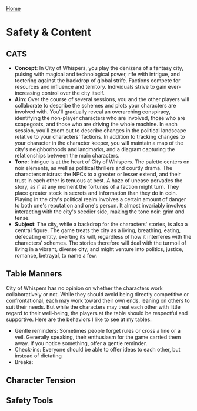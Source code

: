 [Home](index.md)

# Safety & Content

## CATS
* **Concept**: In City of Whispers, you play the denizens of a fantasy city, pulsing with magical and technological power, rife with intrigue, and teetering against the backdrop of global strife. Factions compete for resources and influence and territory. Individuals strive to gain ever-increasing control over the city itself. 
* **Aim**: Over the course of several sessions, you and the other players will collaborate to describe the schemes and plots your characters are involved with. You'll gradually reveal an overarching conspiracy, identifying the non-player characters who are involved, those who are scapegoats, and those who are driving the whole machine. In each session, you'll zoom out to describe changes in the political landscape relative to your characters' factions. In addition to tracking changes to your character in the character keeper, you will maintain a map of the city's neighborhoods and landmarks, and a diagram capturing the relationships between the main characters.
* **Tone**: Intrigue is at the heart of City of Whispers. The palette centers on noir elements, as well as political thrillers and courtly drama. The characters mistrust the NPCs to a greater or lesser extend, and their trust in each other is tenuous at best. A haze of unease pervades the story, as if at any moment the fortunes of a faction might turn. They place greater stock in secrets and information than they do in coin. Playing in the city's political realm involves a certain amount of danger to both one's reputation and one's person. It almost invariably involves interacting with the city's seedier side, making the tone noir: grim and tense.
* **Subject**: The city, while a backdrop for the characters' stories, is also a central figure. The game treats the city as a living, breathing, eating, defecating entity, exerting its will, regardless of how it interferes with the characters' schemes. The stories therefore will deal with the turmoil of living in a vibrant, diverse city, and might venture into politics, justice, romance, betrayal, to name a few.

## Table Manners
City of Whispers has no opinion on whether the characters work collaboratively or not. While they should avoid being directly competitive or confrontational, each may work toward their own ends, leaning on others to suit their needs. But while the characters may treat each other with little regard to their well-being, the players at the table should be respectful and supportive. Here are the behaviors I like to see at my tables:

* Gentle reminders: Sometimes people forget rules or cross a line or a veil. Generally speaking, their enthusiasm for the game carried them away. If you notice something, offer a gentle reminder. 
* Check-ins: Everyone should be able to offer ideas to each other, but instead of dictating
* Breaks:


## Character Tension


## Safety Tools